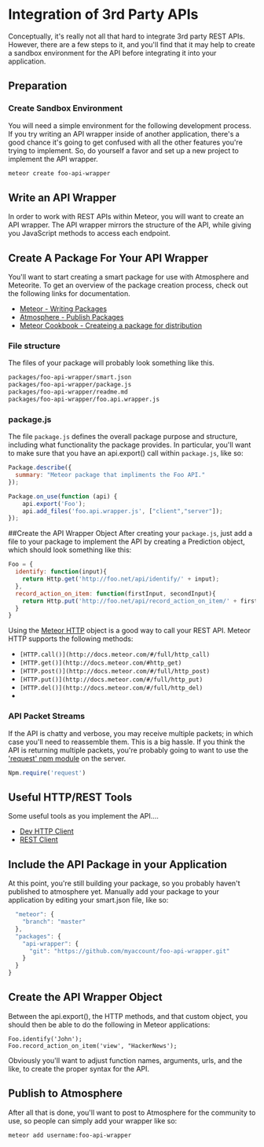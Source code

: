 # Integration of 3rd Party APIs  

Conceptually, it's really not all that hard to integrate 3rd party REST APIs.  However, there are a few steps to it, and you'll find that it may help to create a sandbox environment for the API before integrating it into your application.

## Preparation
### Create Sandbox Environment
You will need a simple environment for the following development process. If you try writing an API wrapper inside of another application, there's a good chance it's going to get confused with all the other features you're trying to implement. So, do yourself a favor and set up a new project to implement the API wrapper. 

```sh
meteor create foo-api-wrapper
```

## Write an API Wrapper
In order to work with REST APIs within Meteor, you will want to create an API wrapper. The API wrapper mirrors the structure of the API, while giving you JavaScript methods to access each endpoint.

## Create A Package For Your API Wrapper
You'll want to start creating a smart package for use with Atmosphere and Meteorite.  To get an overview of the package creation process, check out the following links for documentation.

* [Meteor - Writing Packages](http://docs.meteor.com/#/full/writingpackages)
* [Atmosphere - Publish Packages](https://atmosphere.meteor.com/wtf/package)
* [Meteor Cookbook - Createing a package for distribution](https://github.com/awatson1978/meteor-cookbook/blob/master/cookbook/packages.md#creating-a-package-for-distribution) 

### File structure
The files of your package will probably look something like this.
```sh
packages/foo-api-wrapper/smart.json
packages/foo-api-wrapper/package.js
packages/foo-api-wrapper/readme.md
packages/foo-api-wrapper/foo.api.wrapper.js
```

### package.js
The file `package.js` defines the overall package purpose and structure, including what functionality the package provides. In particular, you'll want to make sure that you have an api.export() call within `package.js`, like so:

```js
Package.describe({
  summary: "Meteor package that impliments the Foo API."
});

Package.on_use(function (api) {
    api.export('Foo');
    api.add_files('foo.api.wrapper.js', ["client","server"]);
});

```

##Create the API Wrapper Object
After creating your `package.js`, just add a file to your package to implement the API by creating a Prediction object, which should look something like this:

```js
Foo = {
  identify: function(input){
    return Http.get('http://foo.net/api/identify/' + input);    
  },
  record_action_on_item: function(firstInput, secondInput){
    return Http.put('http://foo.net/api/record_action_on_item/' + firstInput + '&' + secondInput);    
  }
}
```

Using the [Meteor HTTP](http://docs.meteor.com/#/full/http) object is a good way to call your REST API. Meteor HTTP supports the following methods:

* `[HTTP.call()](http://docs.meteor.com/#/full/http_call)`
* `[HTTP.get()](http://docs.meteor.com/#http_get)`
* `[HTTP.post()](http://docs.meteor.com/#/full/http_post)`
* `[HTTP.put()](http://docs.meteor.com/#/full/http_put)`
* `[HTTP.del()](http://docs.meteor.com/#/full/http_del)`
* 

### API Packet Streams
If the API is chatty and verbose, you may receive multiple packets; in which case you'll need to reassemble them.  This is a big hassle.  If you think the API is returning multiple packets, you're probably going to want to use the ['request' npm module](https://github.com/mikeal/request) on the server.  

```js
Npm.require('request')
```  

## Useful HTTP/REST Tools  
Some useful tools as you implement the API....

* [Dev HTTP Client](https://chrome.google.com/webstore/detail/dev-http-client/aejoelaoggembcahagimdiliamlcdmfm)  
* [REST Client](https://chrome.google.com/webstore/detail/postman-rest-client/fdmmgilgnpjigdojojpjoooidkmcomcm/)  

## Include the API Package in your Application  
At this point, you're still building your package, so you probably haven't published to atmosphere yet.  Manually add your package to your application by editing your smart.json file, like so:  
```js
  "meteor": {
    "branch": "master"
  },
  "packages": {
    "api-wrapper": {
      "git": "https://github.com/myaccount/foo-api-wrapper.git"
    }
  }
}
```
## Create the API Wrapper Object
Between the api.export(), the HTTP methods, and that custom object, you should then be able to do the following in Meteor applications:

```
Foo.identify('John');
Foo.record_action_on_item('view', "HackerNews');
```

Obviously you'll want to adjust function names, arguments, urls, and the like, to create the proper syntax for the API.  

## Publish to Atmosphere  
After all that is done, you'll want to post to Atmosphere for the community to use, so people can simply add your wrapper like so:

```
meteor add username:foo-api-wrapper
```
